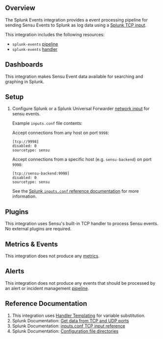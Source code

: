 ## Overview

The Splunk Events integration provides a event processing pipeline for sending Sensu Events to Splunk as log data using a [Splunk TCP input][splunk-network-input].

This integration includes the following resources:

* `splunk-events` [pipeline]
* `splunk-events` [handler]

## Dashboards

This integration makes Sensu Event data available for searching and graphing in Splunk.

## Setup

<!-- Sensu Integration setup instructions, including Sensu agent configuration and external component configuration -->
<!-- EXAMPLE: what configuration (if any) is required in a third-party service to enable monitoring? -->

1. Configure Splunk or a Splunk Universal Forwarder [network input][splunk-network-input] for sensu events.

   Example `inputs.conf` file contents:

   Accept connections from any host on port `9998`:

   ```
   [tcp://9998]
   disabled: 0
   sourcetype: sensu
   ```

   Accept connections from a specific host (e.g. `sensu-backend`) on port `9998`:

   ```
   [tcp://sensu-backend:9998]
   disabled: 0
   sourcetype: sensu
   ```

   See the [Splunk `inputs.conf` reference documentation][splunk-tcp-input] for more information.

## Plugins

This integration uses Sensu's built-in TCP handler to process Sensu events. No external plugins are required.

## Metrics & Events

This integration does not produce any [metrics].

## Alerts

This integration does not produce any events that should be processed by an alert or incident management [pipeline].

## Reference Documentation

<!-- Please provide links to any relevant reference documentation to help users learn more and/or troubleshoot this integration; specifically including any third-party software documentation. -->

1. This integration uses [Handler Templating][handler-templating] for variable substitution.
2. Splunk Documentation: [Get data from TCP and UDP ports][splunk-network-input]
3. Splunk Documentation: [inputs.conf TCP input reference][splunk-tcp-input]
4. Splunk Documentation: [Configuration file directories][splunk-confdirs]

<!-- Links -->
[check]: https://docs.sensu.io/sensu-go/latest/observability-pipeline/observe-schedule/checks/
[asset]: https://docs.sensu.io/sensu-go/latest/plugins/assets/
[subscription]: https://docs.sensu.io/sensu-go/latest/observability-pipeline/observe-schedule/subscriptions/
[subscriptions]: https://docs.sensu.io/sensu-go/latest/observability-pipeline/observe-schedule/subscriptions/
[agents]: https://docs.sensu.io/sensu-go/latest/observability-pipeline/observe-schedule/agent/
[annotation]: https://docs.sensu.io/sensu-go/latest/observability-pipeline/observe-schedule/agent/#general-configuration-flags
[plugins]: https://docs.sensu.io/sensu-go/latest/plugins/
[metrics]: https://docs.sensu.io/sensu-go/latest/observability-pipeline/observe-schedule/metrics/
[pipeline]: https://docs.sensu.io/sensu-go/latest/observability-pipeline/observe-process/pipelines/
[handler]: https://docs.sensu.io/sensu-go/latest/observability-pipeline/observe-process/handlers/
[secret]: https://docs.sensu.io/sensu-go/latest/operations/manage-secrets/secrets/
[secrets]: https://docs.sensu.io/sensu-go/latest/operations/manage-secrets/secrets/
[tokens]: https://docs.sensu.io/sensu-go/latest/observability-pipeline/observe-schedule/tokens/
[handler-templating]: https://docs.sensu.io/sensu-go/latest/observability-pipeline/observe-process/handler-templates/
[sensu-plus]: https://sensu.io/features/analytics
[splunk-network-input]: https://docs.splunk.com/Documentation/Splunk/latest/Data/Monitornetworkports
[splunk-tcp-input]: https://docs.splunk.com/Documentation/Splunk/latest/Admin/Inputsconf#TCP:
[splunk-confdirs]: https://docs.splunk.com/Documentation/Splunk/latest/Admin/Configurationfiledirectories